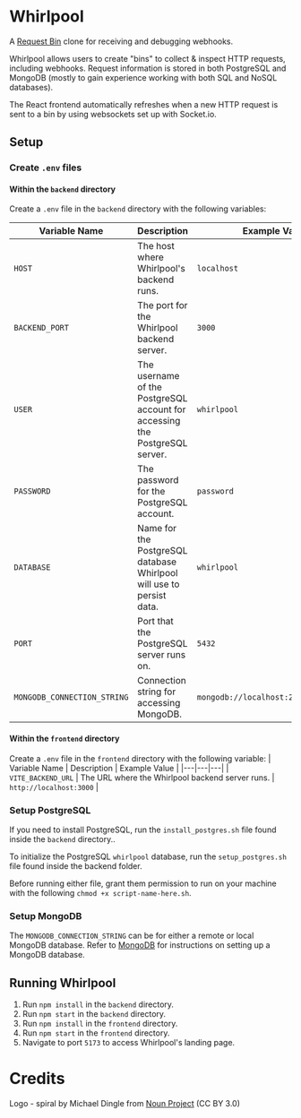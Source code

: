 # Whirlpool

A [Request Bin](https://pipedream.com/requestbin) clone for receiving and debugging webhooks.

Whirlpool allows users to create "bins" to collect & inspect HTTP requests, including webhooks. Request information is stored in both PostgreSQL and MongoDB (mostly to gain experience working with both SQL and NoSQL databases).

The React frontend automatically refreshes when a new HTTP request is sent to a bin by using websockets set up with Socket.io.

## Setup

### Create `.env` files

#### Within the `backend` directory

Create a `.env` file in the `backend` directory with the following variables:

| Variable Name  | Description  | Example Value |
|---|---|---|
| `HOST`  | The host where Whirlpool's backend runs. | `localhost`  |
| `BACKEND_PORT` | The port for the Whirlpool backend server. | `3000`  |
| `USER`  | The username of the PostgreSQL account for accessing the PostgreSQL server. | `whirlpool`  |
| `PASSWORD`  | The password for the PostgreSQL account. |  `password` |
| `DATABASE`  | Name for the PostgreSQL database Whirlpool will use to persist data. | `whirlpool`  |
| `PORT`  | Port that the PostgreSQL server runs on. |  `5432` |
|  `MONGODB_CONNECTION_STRING` | Connection string for accessing MongoDB. | `mongodb://localhost:27017/requests`  |

#### Within the `frontend` directory

Create a `.env` file in the `frontend` directory with the following variable:
| Variable Name  | Description  | Example Value |
|---|---|---|
| `VITE_BACKEND_URL` | The URL where the Whirlpool backend server runs. | `http://localhost:3000`  |

### Setup PostgreSQL

If you need to install PostgreSQL, run the `install_postgres.sh` file found inside the `backend` directory..

To initialize the PostgreSQL `whirlpool` database, run the `setup_postgres.sh` file found inside the backend folder.

Before running either file, grant them permission to run on your machine with the following `chmod +x script-name-here.sh`.

### Setup MongoDB

The `MONGODB_CONNECTION_STRING` can be for either a remote or local MongoDB database. Refer to [MongoDB](https://www.mongodb.com/docs/manual/) for instructions on setting up a MongoDB database.

## Running Whirlpool

1. Run `npm install` in the `backend` directory.
2. Run `npm start` in the `backend` directory.
3. Run `npm install` in the `frontend` directory.
4. Run `npm start` in the `frontend` directory.
5. Navigate to port `5173` to access Whirlpool's landing page.

# Credits

Logo - spiral by Michael Dingle from <a href="https://thenounproject.com/browse/icons/term/spiral/" target="_blank" title="spiral Icons">Noun Project</a> (CC BY 3.0)